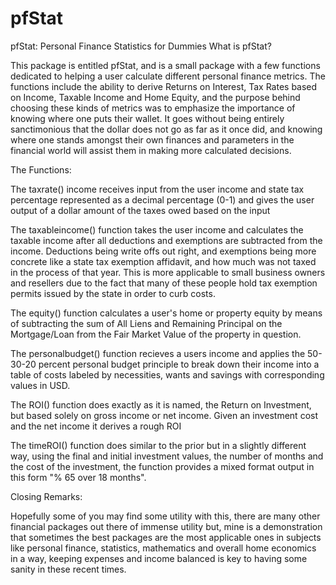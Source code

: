 # pfStat
pfStat: Personal Finance Statistics for Dummies
What is pfStat?

This package is entitled pfStat, and is a small package with a few functions dedicated to helping a user calculate different personal finance metrics. The functions include the ability to derive Returns on Interest, Tax Rates based on Income, Taxable Income and Home Equity, and the purpose behind choosing these kinds of metrics was to emphasize the importance of knowing where one puts their wallet. It goes without being entirely sanctimonious that the dollar does not go as far as it once did, and knowing where one stands amongst their own finances and parameters in the financial world will assist them in making more calculated decisions. 

The Functions:

The taxrate() income receives input from the user income and state tax percentage represented as a decimal percentage (0-1) and gives the user output of a dollar amount of the taxes owed based on the input

The taxableincome() function takes the user income and calculates the taxable income after all deductions and exemptions are subtracted from the income. Deductions being write offs out right, and exemptions being more concrete like a state tax exemption affidavit, and how much was not taxed in the process of that year. This is more applicable to small business owners and resellers due to the fact that many of these people hold tax exemption permits issued by the state in order to curb costs.

The equity() function calculates a user's home or property equity by means of subtracting the sum of All Liens and Remaining Principal on the Mortgage/Loan from the Fair Market Value of the property in question. 

The personalbudget() function recieves a users income and applies the 50-30-20 percent personal budget principle to break down their income into a table of costs labeled by necessities, wants and savings with corresponding values in USD.

The ROI() function does exactly as it is named, the Return on Investment, but based solely on gross income or net income. Given an investment cost and the net income it derives a rough ROI

The timeROI() function does similar to the prior but in a slightly different way, using the final and initial investment values, the number of months and the cost of the investment, the function provides a mixed format output in this form "% 65 over 18 months".

Closing Remarks:

Hopefully some of you may find some utility with this, there are many other financial packages out there of immense utility but, mine is a demonstration that sometimes the best packages are the most applicable ones in subjects like personal finance, statistics, mathematics and overall home economics in a way, keeping expenses and income balanced is key to having some sanity in these recent times.
